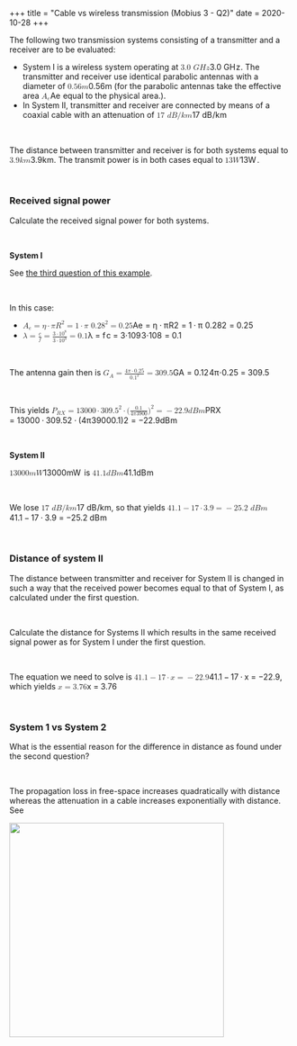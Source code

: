 +++
title = "Cable vs wireless transmission (Mobius 3 - Q2)"
date = 2020-10-28
+++
<p>The following two transmission systems consisting of a transmitter and a receiver are to be evaluated:</p><ul><li>System I is a wireless system operating at <span class="ql-formula" data-value="3.0\ GHz">﻿<span contenteditable="false"><span class="katex"><span class="katex-mathml"><math><semantics><mrow><mn>3.0</mn><mtext>&nbsp;</mtext><mi>G</mi><mi>H</mi><mi>z</mi></mrow><annotation encoding="application/x-tex">3.0\ GHz</annotation></semantics></math></span><span class="katex-html" aria-hidden="true"><span class="base"><span class="strut" style="height: 0.68333em; vertical-align: 0em;"></span><span class="mord">3</span><span class="mord">.</span><span class="mord">0</span><span class="mspace">&nbsp;</span><span class="mord mathdefault">G</span><span style="margin-right: 0.08125em;" class="mord mathdefault">H</span><span style="margin-right: 0.04398em;" class="mord mathdefault">z</span></span></span></span></span>﻿</span>. The transmitter and receiver use identical parabolic antennas with a diameter of <span class="ql-formula" data-value="0.56m">﻿<span contenteditable="false"><span class="katex"><span class="katex-mathml"><math><semantics><mrow><mn>0.56</mn><mi>m</mi></mrow><annotation encoding="application/x-tex">0.56m</annotation></semantics></math></span><span class="katex-html" aria-hidden="true"><span class="base"><span class="strut" style="height: 0.64444em; vertical-align: 0em;"></span><span class="mord">0</span><span class="mord">.</span><span class="mord">5</span><span class="mord">6</span><span class="mord mathdefault">m</span></span></span></span></span>﻿</span> (for the parabolic antennas take the effective area <span class="ql-formula" data-value="A_e">﻿<span contenteditable="false"><span class="katex"><span class="katex-mathml"><math><semantics><mrow><msub><mi>A</mi><mi>e</mi></msub></mrow><annotation encoding="application/x-tex">A_e</annotation></semantics></math></span><span class="katex-html" aria-hidden="true"><span class="base"><span class="strut" style="height: 0.83333em; vertical-align: -0.15em;"></span><span class="mord"><span class="mord mathdefault">A</span><span class="msupsub"><span class="vlist-t vlist-t2"><span class="vlist-r"><span class="vlist" style="height: 0.151392em;"><span class="" style="top: -2.5500000000000003em; margin-left: 0em; margin-right: 0.05em;"><span class="pstrut" style="height: 2.7em;"></span><span class="sizing reset-size6 size3 mtight"><span class="mord mathdefault mtight">e</span></span></span></span><span class="vlist-s">​</span></span><span class="vlist-r"><span class="vlist" style="height: 0.15em;"><span class=""></span></span></span></span></span></span></span></span></span></span>﻿</span> equal to the physical area.).</li><li>In System II,&nbsp;transmitter and receiver are connected by means of a coaxial cable with an attenuation of <span class="ql-formula" data-value="17\ dB/km">﻿<span contenteditable="false"><span class="katex"><span class="katex-mathml"><math><semantics><mrow><mn>17</mn><mtext>&nbsp;</mtext><mi>d</mi><mi>B</mi><mi mathvariant="normal">/</mi><mi>k</mi><mi>m</mi></mrow><annotation encoding="application/x-tex">17\ dB/km</annotation></semantics></math></span><span class="katex-html" aria-hidden="true"><span class="base"><span class="strut" style="height: 1em; vertical-align: -0.25em;"></span><span class="mord">1</span><span class="mord">7</span><span class="mspace">&nbsp;</span><span class="mord mathdefault">d</span><span style="margin-right: 0.05017em;" class="mord mathdefault">B</span><span class="mord">/</span><span style="margin-right: 0.03148em;" class="mord mathdefault">k</span><span class="mord mathdefault">m</span></span></span></span></span>﻿</span> </li></ul><p><br></p><p>The distance between transmitter and receiver is for both systems equal to <span class="ql-formula" data-value="3.9km">﻿<span contenteditable="false"><span class="katex"><span class="katex-mathml"><math><semantics><mrow><mn>3.9</mn><mi>k</mi><mi>m</mi></mrow><annotation encoding="application/x-tex">3.9km</annotation></semantics></math></span><span class="katex-html" aria-hidden="true"><span class="base"><span class="strut" style="height: 0.69444em; vertical-align: 0em;"></span><span class="mord">3</span><span class="mord">.</span><span class="mord">9</span><span style="margin-right: 0.03148em;" class="mord mathdefault">k</span><span class="mord mathdefault">m</span></span></span></span></span>﻿</span>. The transmit power is in both cases equal to <span class="ql-formula" data-value="13W">﻿<span contenteditable="false"><span class="katex"><span class="katex-mathml"><math><semantics><mrow><mn>13</mn><mi>W</mi></mrow><annotation encoding="application/x-tex">13W</annotation></semantics></math></span><span class="katex-html" aria-hidden="true"><span class="base"><span class="strut" style="height: 0.68333em; vertical-align: 0em;"></span><span class="mord">1</span><span class="mord">3</span><span style="margin-right: 0.13889em;" class="mord mathdefault">W</span></span></span></span></span>﻿</span>.</p><p><br></p><h3 id="received-signal-power"><strong>Received signal power</strong></h3><p>Calculate the received signal power for both systems.</p><p><br></p><p><strong>System I</strong></p><p>See <a href="https://cshub.nl/post/397276397" target="_blank">the third question of this example</a>.</p><p><br></p><p>In this case:</p><div style="white-space: normal;" class="markdown-body"><ul>
<li><span class="katex"><span class="katex-mathml"><math xmlns="http://www.w3.org/1998/Math/MathML"><semantics><mrow><msub><mi>A</mi><mi>e</mi></msub><mo>=</mo><mi>η</mi><mo>⋅</mo><mi>π</mi><msup><mi>R</mi><mn>2</mn></msup><mo>=</mo><mn>1</mn><mo>⋅</mo><mi>π</mi><mtext>&nbsp;</mtext><mn>0.2</mn><msup><mn>8</mn><mn>2</mn></msup><mo>=</mo><mn>0.25</mn></mrow><annotation encoding="application/x-tex">A_e=\eta \cdot \pi R^2=1 \cdot \pi \ 0.28^2=0.25</annotation></semantics></math></span><span class="katex-html" aria-hidden="true"><span class="base"><span class="strut" style="height:0.83333em;vertical-align:-0.15em;"></span><span class="mord"><span class="mord mathdefault">A</span><span class="msupsub"><span class="vlist-t vlist-t2"><span class="vlist-r"><span class="vlist" style="height:0.151392em;"><span style="top:-2.5500000000000003em;margin-left:0em;margin-right:0.05em;"><span class="pstrut" style="height:2.7em;"></span><span class="sizing reset-size6 size3 mtight"><span class="mord mathdefault mtight">e</span></span></span></span><span class="vlist-s">​</span></span><span class="vlist-r"><span class="vlist" style="height:0.15em;"><span></span></span></span></span></span></span><span class="mspace" style="margin-right:0.2777777777777778em;"></span><span class="mrel">=</span><span class="mspace" style="margin-right:0.2777777777777778em;"></span></span><span class="base"><span class="strut" style="height:0.63889em;vertical-align:-0.19444em;"></span><span class="mord mathdefault" style="margin-right:0.03588em;">η</span><span class="mspace" style="margin-right:0.2222222222222222em;"></span><span class="mbin">⋅</span><span class="mspace" style="margin-right:0.2222222222222222em;"></span></span><span class="base"><span class="strut" style="height:0.8141079999999999em;vertical-align:0em;"></span><span class="mord mathdefault" style="margin-right:0.03588em;">π</span><span class="mord"><span class="mord mathdefault" style="margin-right:0.00773em;">R</span><span class="msupsub"><span class="vlist-t"><span class="vlist-r"><span class="vlist" style="height:0.8141079999999999em;"><span style="top:-3.063em;margin-right:0.05em;"><span class="pstrut" style="height:2.7em;"></span><span class="sizing reset-size6 size3 mtight"><span class="mord mtight">2</span></span></span></span></span></span></span></span><span class="mspace" style="margin-right:0.2777777777777778em;"></span><span class="mrel">=</span><span class="mspace" style="margin-right:0.2777777777777778em;"></span></span><span class="base"><span class="strut" style="height:0.64444em;vertical-align:0em;"></span><span class="mord">1</span><span class="mspace" style="margin-right:0.2222222222222222em;"></span><span class="mbin">⋅</span><span class="mspace" style="margin-right:0.2222222222222222em;"></span></span><span class="base"><span class="strut" style="height:0.8141079999999999em;vertical-align:0em;"></span><span class="mord mathdefault" style="margin-right:0.03588em;">π</span><span class="mspace">&nbsp;</span><span class="mord">0</span><span class="mord">.</span><span class="mord">2</span><span class="mord"><span class="mord">8</span><span class="msupsub"><span class="vlist-t"><span class="vlist-r"><span class="vlist" style="height:0.8141079999999999em;"><span style="top:-3.063em;margin-right:0.05em;"><span class="pstrut" style="height:2.7em;"></span><span class="sizing reset-size6 size3 mtight"><span class="mord mtight">2</span></span></span></span></span></span></span></span><span class="mspace" style="margin-right:0.2777777777777778em;"></span><span class="mrel">=</span><span class="mspace" style="margin-right:0.2777777777777778em;"></span></span><span class="base"><span class="strut" style="height:0.64444em;vertical-align:0em;"></span><span class="mord">0</span><span class="mord">.</span><span class="mord">2</span><span class="mord">5</span></span></span></span></li>
<li><span class="katex"><span class="katex-mathml"><math xmlns="http://www.w3.org/1998/Math/MathML"><semantics><mrow><mi>λ</mi><mo>=</mo><mfrac><mi>c</mi><mi>f</mi></mfrac><mo>=</mo><mfrac><mrow><mn>3</mn><mo>⋅</mo><mn>1</mn><msup><mn>0</mn><mn>8</mn></msup></mrow><mrow><mn>3</mn><mo>⋅</mo><mn>1</mn><msup><mn>0</mn><mn>9</mn></msup></mrow></mfrac><mo>=</mo><mn>0.1</mn></mrow><annotation encoding="application/x-tex">\lambda = {c \over f} = {3 \cdot 10^8 \over 3 \cdot 10^9}=0.1</annotation></semantics></math></span><span class="katex-html" aria-hidden="true"><span class="base"><span class="strut" style="height:0.69444em;vertical-align:0em;"></span><span class="mord mathdefault">λ</span><span class="mspace" style="margin-right:0.2777777777777778em;"></span><span class="mrel">=</span><span class="mspace" style="margin-right:0.2777777777777778em;"></span></span><span class="base"><span class="strut" style="height:1.1764999999999999em;vertical-align:-0.481108em;"></span><span class="mord"><span class="mord"><span class="mopen nulldelimiter"></span><span class="mfrac"><span class="vlist-t vlist-t2"><span class="vlist-r"><span class="vlist" style="height:0.695392em;"><span style="top:-2.6550000000000002em;"><span class="pstrut" style="height:3em;"></span><span class="sizing reset-size6 size3 mtight"><span class="mord mtight"><span class="mord mathdefault mtight" style="margin-right:0.10764em;">f</span></span></span></span><span style="top:-3.23em;"><span class="pstrut" style="height:3em;"></span><span class="frac-line" style="border-bottom-width:0.04em;"></span></span><span style="top:-3.394em;"><span class="pstrut" style="height:3em;"></span><span class="sizing reset-size6 size3 mtight"><span class="mord mtight"><span class="mord mathdefault mtight">c</span></span></span></span></span><span class="vlist-s">​</span></span><span class="vlist-r"><span class="vlist" style="height:0.481108em;"><span></span></span></span></span></span><span class="mclose nulldelimiter"></span></span></span><span class="mspace" style="margin-right:0.2777777777777778em;"></span><span class="mrel">=</span><span class="mspace" style="margin-right:0.2777777777777778em;"></span></span><span class="base"><span class="strut" style="height:1.36292em;vertical-align:-0.345em;"></span><span class="mord"><span class="mord"><span class="mopen nulldelimiter"></span><span class="mfrac"><span class="vlist-t vlist-t2"><span class="vlist-r"><span class="vlist" style="height:1.01792em;"><span style="top:-2.6550000000000002em;"><span class="pstrut" style="height:3em;"></span><span class="sizing reset-size6 size3 mtight"><span class="mord mtight"><span class="mord mtight">3</span><span class="mbin mtight">⋅</span><span class="mord mtight">1</span><span class="mord mtight"><span class="mord mtight">0</span><span class="msupsub"><span class="vlist-t"><span class="vlist-r"><span class="vlist" style="height:0.7463142857142857em;"><span style="top:-2.786em;margin-right:0.07142857142857144em;"><span class="pstrut" style="height:2.5em;"></span><span class="sizing reset-size3 size1 mtight"><span class="mord mtight">9</span></span></span></span></span></span></span></span></span></span></span><span style="top:-3.23em;"><span class="pstrut" style="height:3em;"></span><span class="frac-line" style="border-bottom-width:0.04em;"></span></span><span style="top:-3.394em;"><span class="pstrut" style="height:3em;"></span><span class="sizing reset-size6 size3 mtight"><span class="mord mtight"><span class="mord mtight">3</span><span class="mbin mtight">⋅</span><span class="mord mtight">1</span><span class="mord mtight"><span class="mord mtight">0</span><span class="msupsub"><span class="vlist-t"><span class="vlist-r"><span class="vlist" style="height:0.8913142857142857em;"><span style="top:-2.931em;margin-right:0.07142857142857144em;"><span class="pstrut" style="height:2.5em;"></span><span class="sizing reset-size3 size1 mtight"><span class="mord mtight">8</span></span></span></span></span></span></span></span></span></span></span></span><span class="vlist-s">​</span></span><span class="vlist-r"><span class="vlist" style="height:0.345em;"><span></span></span></span></span></span><span class="mclose nulldelimiter"></span></span></span><span class="mspace" style="margin-right:0.2777777777777778em;"></span><span class="mrel">=</span><span class="mspace" style="margin-right:0.2777777777777778em;"></span></span><span class="base"><span class="strut" style="height:0.64444em;vertical-align:0em;"></span><span class="mord">0</span><span class="mord">.</span><span class="mord">1</span></span></span></span></li>
</ul>
</div><p><br></p><div style="white-space: normal;" class="markdown-body"><p>The antenna gain then is <span class="katex"><span class="katex-mathml"><math xmlns="http://www.w3.org/1998/Math/MathML"><semantics><mrow><msub><mi>G</mi><mi>A</mi></msub><mo>=</mo><mfrac><mrow><mn>4</mn><mi>π</mi><mo>⋅</mo><mn>0.25</mn></mrow><mrow><mn>0.</mn><msup><mn>1</mn><mn>2</mn></msup></mrow></mfrac><mo>=</mo><mn>309.5</mn></mrow><annotation encoding="application/x-tex">G_A={4 \pi \cdot 0.25 \over 0.1^2}=309.5</annotation></semantics></math></span><span class="katex-html" aria-hidden="true"><span class="base"><span class="strut" style="height:0.83333em;vertical-align:-0.15em;"></span><span class="mord"><span class="mord mathdefault">G</span><span class="msupsub"><span class="vlist-t vlist-t2"><span class="vlist-r"><span class="vlist" style="height:0.32833099999999993em;"><span style="top:-2.5500000000000003em;margin-left:0em;margin-right:0.05em;"><span class="pstrut" style="height:2.7em;"></span><span class="sizing reset-size6 size3 mtight"><span class="mord mathdefault mtight">A</span></span></span></span><span class="vlist-s">​</span></span><span class="vlist-r"><span class="vlist" style="height:0.15em;"><span></span></span></span></span></span></span><span class="mspace" style="margin-right:0.2777777777777778em;"></span><span class="mrel">=</span><span class="mspace" style="margin-right:0.2777777777777778em;"></span></span><span class="base"><span class="strut" style="height:1.190108em;vertical-align:-0.345em;"></span><span class="mord"><span class="mord"><span class="mopen nulldelimiter"></span><span class="mfrac"><span class="vlist-t vlist-t2"><span class="vlist-r"><span class="vlist" style="height:0.845108em;"><span style="top:-2.6550000000000002em;"><span class="pstrut" style="height:3em;"></span><span class="sizing reset-size6 size3 mtight"><span class="mord mtight"><span class="mord mtight">0</span><span class="mord mtight">.</span><span class="mord mtight"><span class="mord mtight">1</span><span class="msupsub"><span class="vlist-t"><span class="vlist-r"><span class="vlist" style="height:0.7463142857142857em;"><span style="top:-2.786em;margin-right:0.07142857142857144em;"><span class="pstrut" style="height:2.5em;"></span><span class="sizing reset-size3 size1 mtight"><span class="mord mtight">2</span></span></span></span></span></span></span></span></span></span></span><span style="top:-3.23em;"><span class="pstrut" style="height:3em;"></span><span class="frac-line" style="border-bottom-width:0.04em;"></span></span><span style="top:-3.394em;"><span class="pstrut" style="height:3em;"></span><span class="sizing reset-size6 size3 mtight"><span class="mord mtight"><span class="mord mtight">4</span><span class="mord mathdefault mtight" style="margin-right:0.03588em;">π</span><span class="mbin mtight">⋅</span><span class="mord mtight">0</span><span class="mord mtight">.</span><span class="mord mtight">2</span><span class="mord mtight">5</span></span></span></span></span><span class="vlist-s">​</span></span><span class="vlist-r"><span class="vlist" style="height:0.345em;"><span></span></span></span></span></span><span class="mclose nulldelimiter"></span></span></span><span class="mspace" style="margin-right:0.2777777777777778em;"></span><span class="mrel">=</span><span class="mspace" style="margin-right:0.2777777777777778em;"></span></span><span class="base"><span class="strut" style="height:0.64444em;vertical-align:0em;"></span><span class="mord">3</span><span class="mord">0</span><span class="mord">9</span><span class="mord">.</span><span class="mord">5</span></span></span></span></p>
</div><p><br></p><div style="white-space: normal;" class="markdown-body"><p>This yields <span class="katex"><span class="katex-mathml"><math xmlns="http://www.w3.org/1998/Math/MathML"><semantics><mrow><msub><mi>P</mi><mrow><mi>R</mi><mi>X</mi></mrow></msub><mo>=</mo><mn>13000</mn><mo>⋅</mo><mn>309.</mn><msup><mn>5</mn><mn>2</mn></msup><mo>⋅</mo><mo stretchy="false">(</mo><mfrac><mn>0.1</mn><mrow><mn>4</mn><mi>π</mi><mn>3900</mn></mrow></mfrac><msup><mo stretchy="false">)</mo><mn>2</mn></msup><mo>=</mo><mo>−</mo><mn>22.9</mn><mi>d</mi><mi>B</mi><mi>m</mi></mrow><annotation encoding="application/x-tex">P_{RX}=13000\cdot 309.5^2 \cdot ({0.1 \over 4\pi 3900})^2=-22.9 dBm</annotation></semantics></math></span><span class="katex-html" aria-hidden="true"><span class="base"><span class="strut" style="height:0.83333em;vertical-align:-0.15em;"></span><span class="mord"><span class="mord mathdefault" style="margin-right:0.13889em;">P</span><span class="msupsub"><span class="vlist-t vlist-t2"><span class="vlist-r"><span class="vlist" style="height:0.32833099999999993em;"><span style="top:-2.5500000000000003em;margin-left:-0.13889em;margin-right:0.05em;"><span class="pstrut" style="height:2.7em;"></span><span class="sizing reset-size6 size3 mtight"><span class="mord mtight"><span class="mord mathdefault mtight" style="margin-right:0.00773em;">R</span><span class="mord mathdefault mtight" style="margin-right:0.07847em;">X</span></span></span></span></span><span class="vlist-s">​</span></span><span class="vlist-r"><span class="vlist" style="height:0.15em;"><span></span></span></span></span></span></span><span class="mspace" style="margin-right:0.2777777777777778em;"></span><span class="mrel">=</span><span class="mspace" style="margin-right:0.2777777777777778em;"></span></span><span class="base"><span class="strut" style="height:0.64444em;vertical-align:0em;"></span><span class="mord">1</span><span class="mord">3</span><span class="mord">0</span><span class="mord">0</span><span class="mord">0</span><span class="mspace" style="margin-right:0.2222222222222222em;"></span><span class="mbin">⋅</span><span class="mspace" style="margin-right:0.2222222222222222em;"></span></span><span class="base"><span class="strut" style="height:0.8141079999999999em;vertical-align:0em;"></span><span class="mord">3</span><span class="mord">0</span><span class="mord">9</span><span class="mord">.</span><span class="mord"><span class="mord">5</span><span class="msupsub"><span class="vlist-t"><span class="vlist-r"><span class="vlist" style="height:0.8141079999999999em;"><span style="top:-3.063em;margin-right:0.05em;"><span class="pstrut" style="height:2.7em;"></span><span class="sizing reset-size6 size3 mtight"><span class="mord mtight">2</span></span></span></span></span></span></span></span><span class="mspace" style="margin-right:0.2222222222222222em;"></span><span class="mbin">⋅</span><span class="mspace" style="margin-right:0.2222222222222222em;"></span></span><span class="base"><span class="strut" style="height:1.190108em;vertical-align:-0.345em;"></span><span class="mopen">(</span><span class="mord"><span class="mord"><span class="mopen nulldelimiter"></span><span class="mfrac"><span class="vlist-t vlist-t2"><span class="vlist-r"><span class="vlist" style="height:0.845108em;"><span style="top:-2.6550000000000002em;"><span class="pstrut" style="height:3em;"></span><span class="sizing reset-size6 size3 mtight"><span class="mord mtight"><span class="mord mtight">4</span><span class="mord mathdefault mtight" style="margin-right:0.03588em;">π</span><span class="mord mtight">3</span><span class="mord mtight">9</span><span class="mord mtight">0</span><span class="mord mtight">0</span></span></span></span><span style="top:-3.23em;"><span class="pstrut" style="height:3em;"></span><span class="frac-line" style="border-bottom-width:0.04em;"></span></span><span style="top:-3.394em;"><span class="pstrut" style="height:3em;"></span><span class="sizing reset-size6 size3 mtight"><span class="mord mtight"><span class="mord mtight">0</span><span class="mord mtight">.</span><span class="mord mtight">1</span></span></span></span></span><span class="vlist-s">​</span></span><span class="vlist-r"><span class="vlist" style="height:0.345em;"><span></span></span></span></span></span><span class="mclose nulldelimiter"></span></span></span><span class="mclose"><span class="mclose">)</span><span class="msupsub"><span class="vlist-t"><span class="vlist-r"><span class="vlist" style="height:0.8141079999999999em;"><span style="top:-3.063em;margin-right:0.05em;"><span class="pstrut" style="height:2.7em;"></span><span class="sizing reset-size6 size3 mtight"><span class="mord mtight">2</span></span></span></span></span></span></span></span><span class="mspace" style="margin-right:0.2777777777777778em;"></span><span class="mrel">=</span><span class="mspace" style="margin-right:0.2777777777777778em;"></span></span><span class="base"><span class="strut" style="height:0.77777em;vertical-align:-0.08333em;"></span><span class="mord">−</span><span class="mord">2</span><span class="mord">2</span><span class="mord">.</span><span class="mord">9</span><span class="mord mathdefault">d</span><span class="mord mathdefault" style="margin-right:0.05017em;">B</span><span class="mord mathdefault">m</span></span></span></span></p>
</div><p><br></p><p><strong>System II</strong></p><p><span class="ql-formula" data-value="13000mW">﻿<span contenteditable="false"><span class="katex"><span class="katex-mathml"><math><semantics><mrow><mn>13000</mn><mi>m</mi><mi>W</mi></mrow><annotation encoding="application/x-tex">13000mW</annotation></semantics></math></span><span class="katex-html" aria-hidden="true"><span class="base"><span class="strut" style="height: 0.68333em; vertical-align: 0em;"></span><span class="mord">1</span><span class="mord">3</span><span class="mord">0</span><span class="mord">0</span><span class="mord">0</span><span class="mord mathdefault">m</span><span style="margin-right: 0.13889em;" class="mord mathdefault">W</span></span></span></span></span>﻿</span> is <span class="ql-formula" data-value="41.1dBm">﻿<span contenteditable="false"><span class="katex"><span class="katex-mathml"><math><semantics><mrow><mn>41.1</mn><mi>d</mi><mi>B</mi><mi>m</mi></mrow><annotation encoding="application/x-tex">41.1dBm</annotation></semantics></math></span><span class="katex-html" aria-hidden="true"><span class="base"><span class="strut" style="height: 0.69444em; vertical-align: 0em;"></span><span class="mord">4</span><span class="mord">1</span><span class="mord">.</span><span class="mord">1</span><span class="mord mathdefault">d</span><span style="margin-right: 0.05017em;" class="mord mathdefault">B</span><span class="mord mathdefault">m</span></span></span></span></span>﻿</span></p><p><br></p><p>We lose <span class="ql-formula" data-value="17\ dB/km">﻿<span contenteditable="false"><span class="katex"><span class="katex-mathml"><math><semantics><mrow><mn>17</mn><mtext>&nbsp;</mtext><mi>d</mi><mi>B</mi><mi mathvariant="normal">/</mi><mi>k</mi><mi>m</mi></mrow><annotation encoding="application/x-tex">17\ dB/km</annotation></semantics></math></span><span class="katex-html" aria-hidden="true"><span class="base"><span class="strut" style="height: 1em; vertical-align: -0.25em;"></span><span class="mord">1</span><span class="mord">7</span><span class="mspace">&nbsp;</span><span class="mord mathdefault">d</span><span style="margin-right: 0.05017em;" class="mord mathdefault">B</span><span class="mord">/</span><span style="margin-right: 0.03148em;" class="mord mathdefault">k</span><span class="mord mathdefault">m</span></span></span></span></span>﻿</span>, so that yields <span class="ql-formula" data-value="41.1-17\cdot3.9=-25.2\ dBm">﻿<span contenteditable="false"><span class="katex"><span class="katex-mathml"><math><semantics><mrow><mn>41.1</mn><mo>−</mo><mn>17</mn><mo>⋅</mo><mn>3.9</mn><mo>=</mo><mo>−</mo><mn>25.2</mn><mtext>&nbsp;</mtext><mi>d</mi><mi>B</mi><mi>m</mi></mrow><annotation encoding="application/x-tex">41.1-17\cdot3.9=-25.2\ dBm</annotation></semantics></math></span><span class="katex-html" aria-hidden="true"><span class="base"><span class="strut" style="height: 0.72777em; vertical-align: -0.08333em;"></span><span class="mord">4</span><span class="mord">1</span><span class="mord">.</span><span class="mord">1</span><span class="mspace" style="margin-right: 0.2222222222222222em;"></span><span class="mbin">−</span><span class="mspace" style="margin-right: 0.2222222222222222em;"></span></span><span class="base"><span class="strut" style="height: 0.64444em; vertical-align: 0em;"></span><span class="mord">1</span><span class="mord">7</span><span class="mspace" style="margin-right: 0.2222222222222222em;"></span><span class="mbin">⋅</span><span class="mspace" style="margin-right: 0.2222222222222222em;"></span></span><span class="base"><span class="strut" style="height: 0.64444em; vertical-align: 0em;"></span><span class="mord">3</span><span class="mord">.</span><span class="mord">9</span><span class="mspace" style="margin-right: 0.2777777777777778em;"></span><span class="mrel">=</span><span class="mspace" style="margin-right: 0.2777777777777778em;"></span></span><span class="base"><span class="strut" style="height: 0.77777em; vertical-align: -0.08333em;"></span><span class="mord">−</span><span class="mord">2</span><span class="mord">5</span><span class="mord">.</span><span class="mord">2</span><span class="mspace">&nbsp;</span><span class="mord mathdefault">d</span><span style="margin-right: 0.05017em;" class="mord mathdefault">B</span><span class="mord mathdefault">m</span></span></span></span></span>﻿</span></p><p><br></p><h3 id="distance-of-system-ii">Distance of system II</h3><p>The distance between transmitter and receiver for System II is changed in such a way that the received power becomes equal to that of System I, as calculated under the first question.</p><p><br></p><p>Calculate the distance for Systems II which results in the same received signal power as for System I under the first question.</p><p><br></p><p>The equation we need to solve is <span class="ql-formula" data-value="41.1-17\cdot x=-22.9">﻿<span contenteditable="false"><span class="katex"><span class="katex-mathml"><math><semantics><mrow><mn>41.1</mn><mo>−</mo><mn>17</mn><mo>⋅</mo><mi>x</mi><mo>=</mo><mo>−</mo><mn>22.9</mn></mrow><annotation encoding="application/x-tex">41.1-17\cdot x=-22.9</annotation></semantics></math></span><span class="katex-html" aria-hidden="true"><span class="base"><span class="strut" style="height: 0.72777em; vertical-align: -0.08333em;"></span><span class="mord">4</span><span class="mord">1</span><span class="mord">.</span><span class="mord">1</span><span class="mspace" style="margin-right: 0.2222222222222222em;"></span><span class="mbin">−</span><span class="mspace" style="margin-right: 0.2222222222222222em;"></span></span><span class="base"><span class="strut" style="height: 0.64444em; vertical-align: 0em;"></span><span class="mord">1</span><span class="mord">7</span><span class="mspace" style="margin-right: 0.2222222222222222em;"></span><span class="mbin">⋅</span><span class="mspace" style="margin-right: 0.2222222222222222em;"></span></span><span class="base"><span class="strut" style="height: 0.43056em; vertical-align: 0em;"></span><span class="mord mathdefault">x</span><span class="mspace" style="margin-right: 0.2777777777777778em;"></span><span class="mrel">=</span><span class="mspace" style="margin-right: 0.2777777777777778em;"></span></span><span class="base"><span class="strut" style="height: 0.72777em; vertical-align: -0.08333em;"></span><span class="mord">−</span><span class="mord">2</span><span class="mord">2</span><span class="mord">.</span><span class="mord">9</span></span></span></span></span>﻿</span>, which yields <span class="ql-formula" data-value="x=3.76">﻿<span contenteditable="false"><span class="katex"><span class="katex-mathml"><math><semantics><mrow><mi>x</mi><mo>=</mo><mn>3.76</mn></mrow><annotation encoding="application/x-tex">x=3.76</annotation></semantics></math></span><span class="katex-html" aria-hidden="true"><span class="base"><span class="strut" style="height: 0.43056em; vertical-align: 0em;"></span><span class="mord mathdefault">x</span><span class="mspace" style="margin-right: 0.2777777777777778em;"></span><span class="mrel">=</span><span class="mspace" style="margin-right: 0.2777777777777778em;"></span></span><span class="base"><span class="strut" style="height: 0.64444em; vertical-align: 0em;"></span><span class="mord">3</span><span class="mord">.</span><span class="mord">7</span><span class="mord">6</span></span></span></span></span>﻿</span></p><p><br></p><h3 id="system-1-vs-system-2">System 1 vs System 2</h3><p>What is the essential reason for the difference in distance as found under the second question?</p><p><br></p><p>The propagation loss in free-space increases quadratically with distance whereas the attenuation in a cable increases exponentially with distance. See</p><p><img src="https://i.imgur.com/GGdzYon.png" width="381"></p><p><br></p>